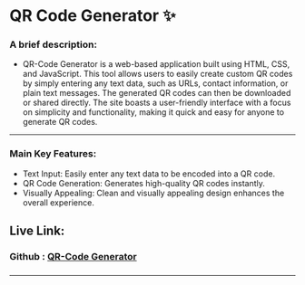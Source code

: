 #  QR Code Generator ✨


### A brief description: 
- QR-Code Generator is a web-based application built using HTML, CSS, and JavaScript. This tool allows users to easily create custom QR codes by simply entering any text data, such as URLs, contact information, or plain text messages. The generated QR codes can then be downloaded or shared directly. The site boasts a user-friendly interface with a focus on simplicity and functionality, making it quick and easy for anyone to generate QR codes. 

---


### Main Key Features:

- Text Input: Easily enter any text data to be encoded into a QR code.
- QR Code Generation: Generates high-quality QR codes instantly.
- Visually Appealing: Clean and visually appealing design enhances the overall experience.



##  Live Link: 
### Github : [QR-Code Generator](https://rrishiddh.github.io/QR-Code-Generator/)

### 


<hr/>
